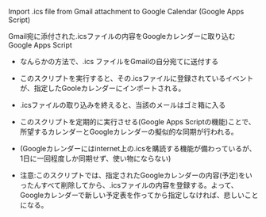 Import .ics file from Gmail attachment to Google Calendar (Google Apps Script)

Gmail宛に添付された.icsファイルの内容をGoogleカレンダーに取り込む Google Apps Script

- なんらかの方法で、.ics ファイルをGmailの自分宛てに送付する
- このスクリプトを実行すると、その.icsファイルに登録されているイベントが、指定したGooleカレンダーにインポートされる。
- .icsファイルの取り込みを終えると、当該のメールはゴミ箱に入る
- このスクリプトを定期的に実行させる(Google Apps Scriptの機能)ことで、所望するカレンダーとGoogleカレンダーの擬似的な同期が行われる。
- (Googleカレンダーにはinternet上の.icsを購読する機能が備わっているが、1日に一回程度しか同期せず、使い物にならない)

- 注意:このスクリプトでは、指定されたGoogleカレンダーの内容(予定)をいったんすべて削除してから、.icsファイルの内容を登録する。よって、Googleカレンダーで新しい予定表を作ってから指定しなければ、悲しいことになる。
